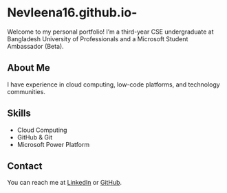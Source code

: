 # Nevleena16.github.io-

Welcome to my personal portfolio! I’m a third-year CSE undergraduate at Bangladesh University of Professionals and a Microsoft Student Ambassador (Beta).

## About Me
I have experience in cloud computing, low-code platforms, and technology communities.

## Skills
- Cloud Computing
- GitHub & Git
- Microsoft Power Platform

## Contact
You can reach me at [LinkedIn](https://www.linkedin.com/username) or [GitHub](https://github.com/username).
